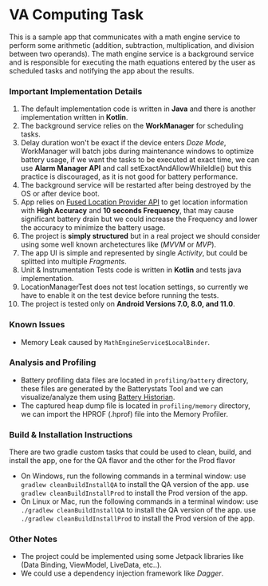 # VA Computing Task
This is a sample app that communicates with a math engine service to perform some arithmetic (addition, subtraction, multiplication, and division between two operands). The math engine service is a background service and is responsible for executing the math equations entered by the user as scheduled tasks and notifying the app about the results.

### Important Implementation Details
1. The default implementation code is written in **Java** and there is another implementation written in **Kotlin**.
2. The background service relies on the **WorkManager** for scheduling tasks.
3. Delay duration won't be exact if the device enters *Doze Mode*, WorkManager will batch jobs during maintenance windows to optimize battery usage, if we want the tasks to be executed at exact time, we can use **Alarm Manager API** and call setExactAndAllowWhileIdle() but this practice is discouraged, as it is not good for battery performance.
4. The background service will be restarted after being destroyed by the OS or after device boot.
5. App relies on [Fused Location Provider API][FusedLocationProvider] to get location information with **High Accuracy** and **10 seconds Frequency**, that may cause significant battery drain but we could increase the Frequency and lower the accuracy to minimize the battery usage.
6. The project is **simply structured** but in a real project we should consider using some well known archetectures like (_MVVM_ or _MVP_).
7. The app UI is simple and represented by single *Activity*, but could be splitted into multiple *Fragments*.
8. Unit & Instrumentation Tests code is written in **Kotlin** and tests java implementation.
9. LocationManagerTest does not test location settings, so currently we have to enable it on the test device before running the tests.
10. The project is tested only on **Android Versions 7.0, 8.0, and 11.0**.

### Known Issues
* Memory Leak caused by `MathEngineService$LocalBinder`.

### Analysis and Profiling
* Battery profiling data files are located in `profiling/battery` directory, these files are generated by the Batterystats Tool and we can visualize/analyze them using [Battery Historian][BatteryHistorian].
* The captured heap dump file is located in `profiling/memory` directory, we can import the HPROF (.hprof) file into the Memory Profiler.

### Build & Installation Instructions
There are two gradle custom tasks that could be used to clean, build, and install the app, one for the QA flavor and the other for the Prod flavor
* On Windows, run the following commands in a terminal window:
	use `gradlew cleanBuildInstallQA` to install the QA version of the app.
	use `gradlew cleanBuildInstallProd` to install the Prod version of the app.
* On Linux or Mac, run the following commands in a terminal window:
	use `./gradlew cleanBuildInstallQA` to install the QA version of the app.
	use `./gradlew cleanBuildInstallProd` to install the Prod version of the app.

### Other Notes
* The project could be implemented using some Jetpack libraries like (Data Binding, ViewModel, LiveData, etc..).
* We could use a dependency injection framework like *Dagger*.

[FusedLocationProvider]: https://developers.google.com/location-context/fused-location-provider
[BatteryHistorian]: https://github.com/google/battery-historian
